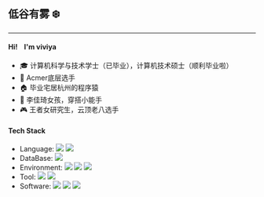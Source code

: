 ##  低谷有雾 ❄️
---
#### Hi! &nbsp;&nbsp; I'm viviya
- 🎓 计算机科学与技术学士（已毕业），计算机技术硕士（顺利毕业啦）
- 🥈 Acmer底层选手
- 🏠 毕业宅居杭州的程序猿
- 🛒 李佳琦女孩，穿搭小能手
- 🎮 王者女研究生，云顶老八选手

#### Tech Stack
- Language: ![](https://img.shields.io/badge/-C%2B%2B-blue) 
![](https://img.shields.io/badge/-Python-blue)
- DataBase: ![](https://img.shields.io/badge/-SQL%20Server-red) 
- Environment: ![](https://img.shields.io/badge/-MacOS-green)
![](https://img.shields.io/badge/-Windows-green)
![](https://img.shields.io/badge/-Linux-green)
- Tool: ![](https://img.shields.io/badge/-Git-yellowgreen)
![](https://img.shields.io/badge/-Typora-yellowgreen)
- Software: ![](https://img.shields.io/badge/-Xcode-ff69b4)
![](https://img.shields.io/badge/-Visual%20Studio-ff69b4)
![](https://img.shields.io/badge/-PyCharm-ff69b4)

<!--
**lxw-stack/lxw-stack** is a ✨ _special_ ✨ repository because its `README.md` (this file) appears on your GitHub profile.

Here are some ideas to get you started:

- 🔭 I’m currently working on ...
- 🌱 I’m currently learning ...
- 👯 I’m looking to collaborate on ...
- 🤔 I’m looking for help with ...
- 💬 Ask me about ...
- 📫 How to reach me: ...
- 😄 Pronouns: ...
- ⚡ Fun fact: ...
-->
